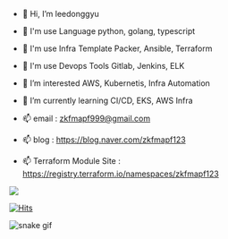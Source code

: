 - 👋 Hi, I’m leedonggyu
- 👋 I'm use Language python, golang, typescript
- 👋 I'm use Infra Template Packer, Ansible, Terraform
- 👋 I'm use Devops Tools Gitlab, Jenkins, ELK 
- 👀 I’m interested AWS, Kubernetis, Infra Automation
- 🌱 I’m currently learning CI/CD, EKS, AWS Infra
 
- 📫 email : zkfmapf999@gmail.com
- 📫 blog : https://blog.naver.com/zkfmapf123
- 📫 Terraform Module Site : https://registry.terraform.io/namespaces/zkfmapf123

<img src="https://img.shields.io/npm/types/typescript"/>

<!---
zkfmapf123/zkfmapf123 is a ✨ special ✨ repository because its `README.md` (this file) appears on your GitHub profile.
You can click the Preview link to take a look at your changes.
--->

[![Hits](https://hits.seeyoufarm.com/api/count/incr/badge.svg?url=https%3A%2F%2Fgithub.com%2Fzkfmapf123&count_bg=%2379C83D&title_bg=%23555555&icon=&icon_color=%23E7E7E7&title=hits&edge_flat=false)](https://hits.seeyoufarm.com)

![snake gif](https://github.com/zkfmapf123/zkfmapf123/blob/output/github-contribution-grid-snake.svg)
